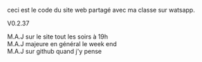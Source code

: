 ceci est le code du site web partagé avec ma classe sur watsapp.

V0.2.37

M.A.J sur le site tout les soirs à 19h  
M.A.J majeure en général le week end  
M.A.J sur github quand j'y pense
